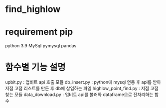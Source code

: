 # find_highlow

# requirement pip

python 3.9
MySql
pymysql
pandas


# 함수별 기능 설명

upbit.py : 업비트 api 호출 모듈
db_insert.py : python에 mysql 연동 후 api를 받아 저점 고점 리스트를 만든 후 db에 삽입하는 파일
highlow_point_find.py : 저점 고점 찾는 모듈
data_download.py : 업비트 api를 불러와 dataframe으로 전처리하는 함수
